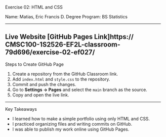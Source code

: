 Exercise 02: HTML and CSS

Name: Matias, Eric Francis D.
Degree Program: BS Statistics

---

Live Website
[GitHub Pages Link]https:// CMSC100-1S2526-EF2L-classroom-79d696/exercise-02-ef027/
---

Steps to Create GitHub Page
1. Create a repository from the GitHub Classroom link.  
2. Add `index.html` and `style.css` to the repository.  
3. Commit and push the changes.  
4. Go to **Settings → Pages** and select the `main` branch as the source.  
5. Copy and open the live link.  

---

Key Takeaways
- I learned how to make a simple portfolio using only HTML and CSS.  
- I practiced organizing files and writing commits on GitHub.  
- I was able to publish my work online using GitHub Pages.  
